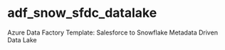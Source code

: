 # adf_snow_sfdc_datalake
Azure Data Factory Template: Salesforce to Snowflake Metadata Driven Data Lake

